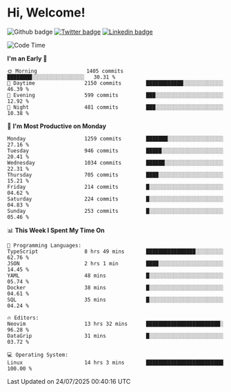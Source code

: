   # Hi, Welcome!
  ![Github badge](https://img.shields.io/github/followers/kraken-afk.svg?style=social&label=Follow&maxAge=2592000)
  [![Twitter badge](https://img.shields.io/badge/-Twitter-00acee?style=flat-square&logo=Twitter&logoColor=white)](https://twitter.com/trshppl)
  [![Linkedin badge](https://img.shields.io/badge/LinkedIn-0077B5?style=flat-square&logo=linkedin&logoColor=white)](https://www.linkedin.com/in/noveanrer)
<!--START_SECTION:waka-->
![Code Time](http://img.shields.io/badge/Code%20Time-1%2C113%20hrs%2052%20mins-blue)

**I'm an Early 🐤** 

```text
🌞 Morning                1405 commits        ████████░░░░░░░░░░░░░░░░░   30.31 % 
🌆 Daytime                2150 commits        ████████████░░░░░░░░░░░░░   46.39 % 
🌃 Evening                599 commits         ███░░░░░░░░░░░░░░░░░░░░░░   12.92 % 
🌙 Night                  481 commits         ███░░░░░░░░░░░░░░░░░░░░░░   10.38 % 
```
📅 **I'm Most Productive on Monday** 

```text
Monday                   1259 commits        ███████░░░░░░░░░░░░░░░░░░   27.16 % 
Tuesday                  946 commits         █████░░░░░░░░░░░░░░░░░░░░   20.41 % 
Wednesday                1034 commits        ██████░░░░░░░░░░░░░░░░░░░   22.31 % 
Thursday                 705 commits         ████░░░░░░░░░░░░░░░░░░░░░   15.21 % 
Friday                   214 commits         █░░░░░░░░░░░░░░░░░░░░░░░░   04.62 % 
Saturday                 224 commits         █░░░░░░░░░░░░░░░░░░░░░░░░   04.83 % 
Sunday                   253 commits         █░░░░░░░░░░░░░░░░░░░░░░░░   05.46 % 
```


📊 **This Week I Spent My Time On** 

```text
💬 Programming Languages: 
TypeScript               8 hrs 49 mins       ████████████████░░░░░░░░░   62.76 % 
JSON                     2 hrs 1 min         ████░░░░░░░░░░░░░░░░░░░░░   14.45 % 
YAML                     48 mins             █░░░░░░░░░░░░░░░░░░░░░░░░   05.74 % 
Docker                   38 mins             █░░░░░░░░░░░░░░░░░░░░░░░░   04.61 % 
SQL                      35 mins             █░░░░░░░░░░░░░░░░░░░░░░░░   04.24 % 

🔥 Editors: 
Neovim                   13 hrs 32 mins      ████████████████████████░   96.28 % 
DataGrip                 31 mins             █░░░░░░░░░░░░░░░░░░░░░░░░   03.72 % 

💻 Operating System: 
Linux                    14 hrs 3 mins       █████████████████████████   100.00 % 
```


 Last Updated on 24/07/2025 00:40:16 UTC
<!--END_SECTION:waka-->